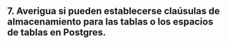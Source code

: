 ## 7. Averigua si pueden establecerse claúsulas de almacenamiento para las tablas o los espacios de tablas en Postgres.